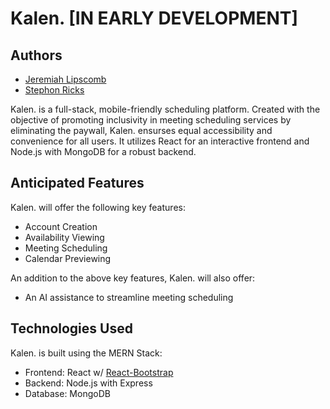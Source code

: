 # Kalen. [IN EARLY DEVELOPMENT]

## Authors

- [Jeremiah Lipscomb](https://github.com/jlipscomb071)
- [Stephon Ricks](https://github.com/xFallingDuskx)

Kalen. is a full-stack, mobile-friendly scheduling platform. Created with the objective of promoting inclusivity in meeting scheduling services by eliminating the paywall, Kalen. ensurses equal accessibility and convenience for all users. It utilizes React for an interactive frontend and Node.js with MongoDB for a robust backend.

## Anticipated Features 

Kalen. will offer the following key features:

- Account Creation
- Availability Viewing
- Meeting Scheduling
- Calendar Previewing

An addition to the above key features, Kalen. will also offer:
- An AI assistance to streamline meeting scheduling

## Technologies Used

Kalen. is built using the MERN Stack:

- Frontend: React w/ [React-Bootstrap](https://react-bootstrap.github.io/docs/getting-started/introduction)
- Backend: Node.js with Express
- Database: MongoDB